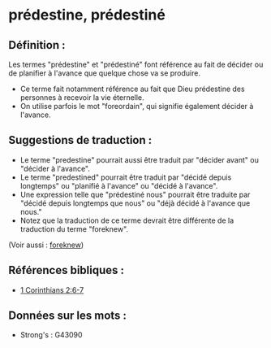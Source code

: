 # prédestine, prédestiné

## Définition :

Les termes "prédestine" et "prédestiné" font référence au fait de décider ou de planifier à l'avance que quelque chose va se produire.

* Ce terme fait notamment référence au fait que Dieu prédestine des personnes à recevoir la vie éternelle.
* On utilise parfois le mot "foreordain", qui signifie également décider à l'avance.

## Suggestions de traduction :

* Le terme "predestine" pourrait aussi être traduit par "décider avant" ou "décider à l'avance".
* Le terme "predestined" pourrait être traduit par "décidé depuis longtemps" ou "planifié à l'avance" ou "décidé à l'avance".
* Une expression telle que "prédestiné nous" pourrait être traduite par "décidé depuis longtemps que nous" ou "déjà décidé à l'avance que nous."
* Notez que la traduction de ce terme devrait être différente de la traduction du terme "foreknew".

(Voir aussi : [foreknew](../other/foreordain.md))

## Références bibliques :

* [1 Corinthians 2:6-7](rc://en/tn/help/1co/02/06)

## Données sur les mots :

* Strong's : G43090
